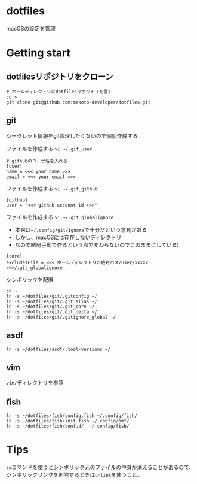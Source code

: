 # dotfiles

macOSの設定を管理

# Getting start

## dotfilesリポジトリをクローン

```shell
# ホームディレクトリにdotfilesリポジトリを置く
cd ~
git clone git@github.com:makoto-developer/dotfiles.git
```

## git

シークレット情報をgit管理したくないので個別作成する

ファイルを作成する `vi ~/.git_user`

```shell
# githubのユーザ名を入れる
[user]
name = <<< your name >>>
email = <<< your email >>>
```

ファイルを作成する `vi ~/.git_github`

```shell
[github]
user = "<<< github account id >>>"
```

ファイルを作成する `vi ~/.git_globalignore`

- 本来は`~/.config/git/ignore`で十分だという意見がある
- しかし、macOSには存在しないディレクトリ
- なので結局手動で作るという点で変わらないのでこのままにしている)

```
[core] 
excludesFile = <<< ホームディレクトリの絶対パス/User/xxxxx >>>/.git_globalignore
```

シンボリックを配置

```shell
cd ~
ln -s ~/dotfiles/git/.gitconfig ~/
ln -s ~/dotfiles/git/.git_alias ~/
ln -s ~/dotfiles/git/.git_core ~/
ln -s ~/dotfiles/git/.git_delta ~/
ln -s ~/dotfiles/git/.gitignore_global ~/
```

## asdf

```shell
ln -s ~/dotfiles/asdf/.tool-versions ~/
```

## vim

`vim/`ディレクトリを参照

## fish

```shell
ln -s ~/dotfiles/fish/config.fish ~/.config/fish/
ln -s ~/dotfiles/fish/init.fish ~/.config/omf/
ln -s ~/dotfiles/fish/conf.d/  ~/.config/fish/
```


# Tips

`rm`コマンドを使うとシンボリック元のファイルの中身が消えることがあるので、シンボリックリンクを削除するときは`unlink`を使うこと。

